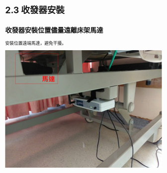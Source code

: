 # 2.3 收發器安裝

## 收發器安裝位置儘量遠離床架馬達

安裝位置遠端馬達，避免干擾。

![](../../.gitbook/assets/shou-fa-qi-an-zhuang-wei-zhi-jin-liang-yuan-li-chuang-jia-ma-da.png)


